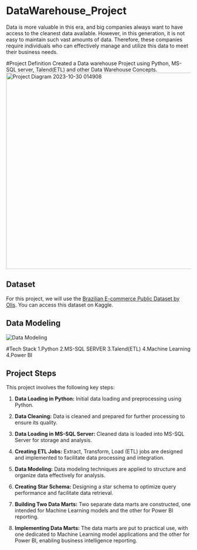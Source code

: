 # DataWarehouse_Project
Data is more valuable in this era, and big companies always want to have access to the cleanest data available. However, in this generation, it is not easy to maintain such vast amounts of data. Therefore, these companies require individuals who can effectively manage and utilize this data to meet their business needs.

#Project Definition
Created a Data warehouse Project using Python, MS-SQL server, Talend(ETL) and other Data Warehouse Concepts.
<img width="536" alt="Project Diagram 2023-10-30 014908" src="https://github.com/vish1108/DataWarehouse_Project/assets/68471486/07c9bd21-c4a9-4665-947e-e3d52fde4278">

## Dataset

For this project, we will use the [Brazilian E-commerce Public Dataset by Olis](https://www.kaggle.com/datasets/olistbr/brazilian-ecommerce). You can access this dataset on Kaggle.

## Data Modeling

![Data Modeling](https://github.com/vish1108/DataWarehouse_Project/assets/68471486/bd9c3231-3805-4efe-816d-091c11663944)


#Tech Stack
1.Python
2.MS-SQL SERVER
3.Talend(ETL)
4.Machine Learning
4.Power BI

## Project Steps

This project involves the following key steps:

1. **Data Loading in Python:** Initial data loading and preprocessing using Python.

2. **Data Cleaning:** Data is cleaned and prepared for further processing to ensure its quality.

3. **Data Loading in MS-SQL Server:** Cleaned data is loaded into MS-SQL Server for storage and analysis.

4. **Creating ETL Jobs:** Extract, Transform, Load (ETL) jobs are designed and implemented to facilitate data processing and integration.

5. **Data Modeling:** Data modeling techniques are applied to structure and organize data effectively for analysis.

6. **Creating Star Schema:** Designing a star schema to optimize query performance and facilitate data retrieval.

7. **Building Two Data Marts:** Two separate data marts are constructed, one intended for Machine Learning models and the other for Power BI reporting.

8. **Implementing Data Marts:** The data marts are put to practical use, with one dedicated to Machine Learning model applications and the other for Power BI, enabling business intelligence reporting.

